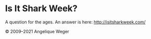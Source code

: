 # Is It Shark Week?
A question for the ages. An answer is here: http://isitsharkweek.com/

© 2009–2021 Angelique Weger

